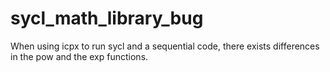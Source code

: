 # sycl_math_library_bug
When using icpx to run sycl and a sequential code, there exists differences in the pow and the exp functions. 
